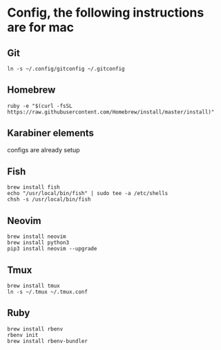 # Config, the following instructions are for mac

## Git
```
ln -s ~/.config/gitconfig ~/.gitconfig
```

## Homebrew
```
ruby -e "$(curl -fsSL https://raw.githubusercontent.com/Homebrew/install/master/install)"
```

## Karabiner elements
configs are already setup

## Fish
```
brew install fish  
echo "/usr/local/bin/fish" | sudo tee -a /etc/shells
chsh -s /usr/local/bin/fish
```

## Neovim
```
brew install neovim
brew install python3
pip3 install neovim --upgrade
```

## Tmux
```
brew install tmux
ln -s ~/.tmux ~/.tmux.conf
```

## Ruby
```
brew install rbenv
rbenv init
brew install rbenv-bundler
```
